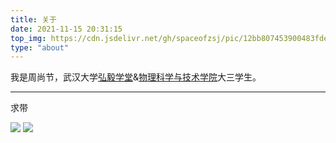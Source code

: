 ```yaml
---
title: 关于
date: 2021-11-15 20:31:15
top_img: https://cdn.jsdelivr.net/gh/spaceofzsj/pic/12bb807453900483fdec22bc66f0be88.jpeg
type: "about"
---
```

我是周尚节，武汉大学[弘毅学堂](http://hyxt.whu.edu.cn/)&[物理科学与技术学院](http://physics.whu.edu.cn/)大三学生。

---
求带

<a href="https://www.exophase.com/psn/user/real_zsj/"><img src="https://card.exophase.com/1/1887586.png"></a>
<a href="https://www.exophase.com/steam/user/76561199000212813/"><img src="https://card.exophase.com/1/1887589.png"></a>